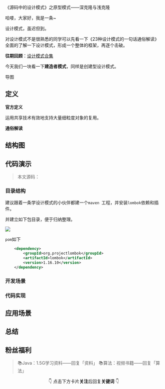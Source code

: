 《源码中的设计模式》之原型模式——深克隆与浅克隆

哈喽，大家好，我是一条~

设计模式，虽迟但到。

对设计模式不是很熟悉的同学可以先看一下《23种设计模式的一句话通俗解读》全面的了解一下设计模式，形成一个整体的框架，再逐个击破。

**往期回顾**：[设计模式合集](https://mp.weixin.qq.com/mp/appmsgalbum?__biz=MzI0NzcwNjUxMA==&action=getalbum&album_id=2058335713523302407&scene=173&from_msgid=2247489668&from_itemidx=1&count=3&nolastread=1#wechat_redirect)

今天我们一块看一下**建造者模式**，同样是创建型设计模式。

导图



## 定义

**官方定义**

运用共享技术有效地支持大量细粒度对象的复用。

**通俗解读**





## 结构图



## 代码演示

>本文源码：

### 目录结构

建议跟着一条学设计模式的小伙伴都建一个`maven `工程，并安装`lombok`依赖和插件。

并建立如下包目录，便于归纳整理。

<img src="https://yitiaoit.oss-cn-beijing.aliyuncs.com/img/image-20210920205525607.png"  />

`pom`如下

```xml
    <dependency>
        <groupId>org.projectlombok</groupId>
        <artifactId>lombok</artifactId>
        <version>1.16.10</version>
    </dependency>

```

### 开发场景



### 代码实现





## 应用场景





## 总结



<span id=jump99></span>

## 粉丝福利

>📚Java：1.5G学习资料——回复「资料」
>📚算法：视频书籍——回复「算法」



<center>👇 点击下方卡片<b>关注</b>后回复<b>关键词</b> 👇</center>

